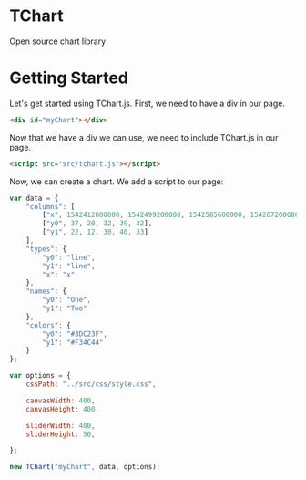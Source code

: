 # TChart
Open source chart library

# Getting Started

Let's get started using TChart.js. First, we need to have a div in our page.

```html
<div id="myChart"></div>
```

Now that we have a div we can use, we need to include TChart.js in our page.

```html
<script src="src/tchart.js"></script>
```

Now, we can create a chart. We add a script to our page:

```javascript
var data = {
    "columns": [
        ["x", 1542412800000, 1542499200000, 1542585600000, 1542672000000, 1542758400000],
        ["y0", 37, 20, 32, 39, 32],
        ["y1", 22, 12, 30, 40, 33]
    ],
    "types": {
        "y0": "line",
        "y1": "line",
        "x": "x"
    },
    "names": {
        "y0": "One",
        "y1": "Two"
    },
    "colors": {
        "y0": "#3DC23F",
        "y1": "#F34C44"
    }
};

var options = {
    cssPath: "../src/css/style.css",

    canvasWidth: 400,
    canvasHeight: 400,

    sliderWidth: 400,
    sliderHeight: 50,

};

new TChart("myChart", data, options);
```
